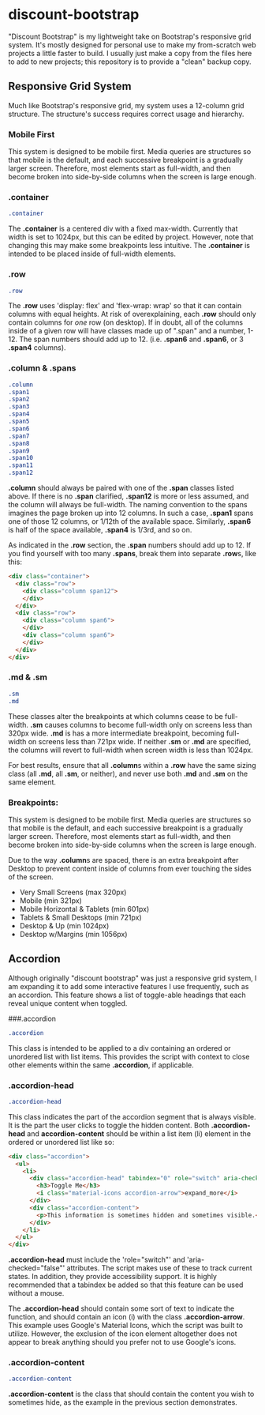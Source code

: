 # discount-bootstrap
"Discount Bootstrap" is my lightweight take on Bootstrap's responsive grid system. It's mostly designed for personal use to make my from-scratch web projects a little faster to build. I usually just make a copy from the files here to add to new projects; this repository is to provide a "clean" backup copy.

## Responsive Grid System
Much like Bootstrap's responsive grid, my system uses a 12-column grid structure. The structure's success requires correct usage and hierarchy.

### Mobile First
This system is designed to be mobile first. Media queries are structures so that mobile is the default, and each successive breakpoint is a gradually larger screen. Therefore, most elements start as full-width, and then become broken into side-by-side columns when the screen is large enough.

### .container
```css
.container
```
The **.container** is a centered div with a fixed max-width. Currently that width is set to 1024px, but this can be edited by project. However, note that changing this may make some breakpoints less intuitive. The **.container** is intended to be placed inside of full-width elements.

### .row

```css
.row
```
The **.row** uses 'display: flex' and 'flex-wrap: wrap' so that it can contain columns with equal heights. At risk of overexplaining, each **.row** should only contain columns for *one* row (on desktop). If in doubt, all of the columns inside of a given row will have classes made up of ".span" and a number, 1-12. The span numbers should add up to 12. (i.e. **.span6** and **.span6**, or 3 **.span4** columns).

### .column & .spans

```css
.column
.span1
.span2
.span3
.span4
.span5
.span6
.span7
.span8
.span9
.span10
.span11
.span12
```
**.column** should always be paired with one of the **.span** classes listed above. If there is no **.span** clarified, **.span12** is more or less assumed, and the column will always be full-width. The naming convention to the spans imagines the page broken up into 12 columns. In such a case, **.span1** spans one of those 12 columns, or 1/12th of the available space. Similarly, **.span6** is half of the space available, **.span4** is 1/3rd, and so on.

As indicated in the **.row** section, the **.span** numbers should add up to 12. If you find yourself with too many **.spans**, break them into separate **.row**s, like this:
```html
<div class="container">
  <div class="row">
    <div class="column span12">
    </div>
  </div>
  <div class="row">
    <div class="column span6">
    </div>
    <div class="column span6">
    </div>
  </div>
</div>
```

### .md & .sm
```css
.sm
.md
```
These classes alter the breakpoints at which columns cease to be full-width. **.sm** causes columns to become full-width only on screens less than 320px wide. **.md** is has a more intermediate breakpoint, becoming full-width on screens less than 721px wide. If neither **.sm** or **.md** are specified, the columns will revert to full-width when screen width is less than 1024px.

For best results, ensure that all **.column**s within a **.row** have the same sizing class (all **.md**, all **.sm**, or neither), and never use both **.md** and **.sm** on the same element.

### Breakpoints:
This system is designed to be mobile first. Media queries are structures so that mobile is the default, and each successive breakpoint is a gradually larger screen. Therefore, most elements start as full-width, and then become broken into side-by-side columns when the screen is large enough.

Due to the way **.column**s are spaced, there is an extra breakpoint after Desktop to prevent content inside of columns from ever touching the sides of the screen.

* Very Small Screens (max 320px)
* Mobile (min 321px)
* Mobile Horizontal & Tablets (min 601px)
* Tablets & Small Desktops (min 721px)
* Desktop & Up (min 1024px)
* Desktop w/Margins (min 1056px)

## Accordion
Although originally "discount bootstrap" was just a responsive grid system, I am expanding it to add some interactive features I use frequently, such as an accordion. This feature shows a list of toggle-able headings that each reveal unique content when toggled.

###.accordion
```css
.accordion
```
This class is intended to be applied to a div containing an ordered or unordered list with list items. This provides the script with context to close other elements within the same **.accordion**, if applicable.

### .accordion-head
```css
.accordion-head
```
This class indicates the part of the accordion segment that is always visible. It is the part the user clicks to toggle the hidden content. Both **.accordion-head** and **accordion-content** should be within a list item (li) element in the ordered or unordered list like so:
```html
<div class="accordion">
  <ul>
    <li>
      <div class="accordion-head" tabindex="0" role="switch" aria-checked="true">
        <h3>Toggle Me</h3>
        <i class="material-icons accordion-arrow">expand_more</i>
      </div>
      <div class="accordion-content">
        <p>This information is sometimes hidden and sometimes visible.</p>
      </div>
    </li>
  </ul>
</div>
```
**.accordion-head** must include the 'role="switch"' and 'aria-checked="false"' attributes. The script makes use of these to track current states. In addition, they provide accessibility support. It is highly recommended that a tabindex be added so that this feature can be used without a mouse.

The **.accordion-head** should contain some sort of text to indicate the function, and should contain an icon (i) with the class **.accordion-arrow**. This example uses Google's Material Icons, which the script was built to utilize. However, the exclusion of the icon element altogether does not appear to break anything should you prefer not to use Google's icons.

### .accordion-content
```css
.accordion-content
```
**.accordion-content** is the class that should contain the content you wish to sometimes hide, as the example in the previous section demonstrates.
